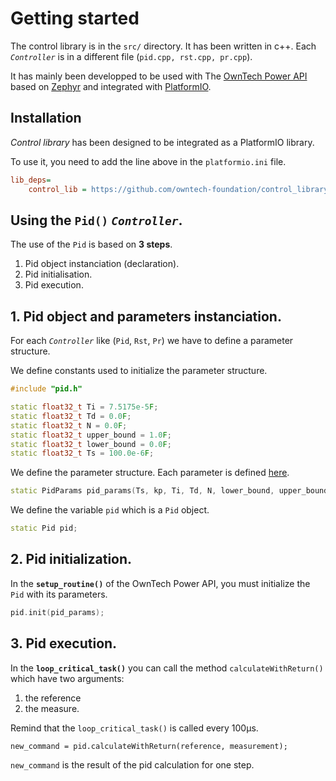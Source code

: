# Getting started

The control library is in the `src/` directory.
It has been written in c++. 
Each _`Controller`_ is in a different file (`pid.cpp, rst.cpp, pr.cpp`).

It has mainly been developped to be used with 
The [OwnTech Power API](https://github.com/owntech-foundation/Core) based on [Zephyr](https://www.zephyrproject.org/)
and integrated with [PlatformIO](https://platformio.org/).

## Installation

_Control library_ has been designed to be integrated as a PlatformIO library.

To use it, you need to add the line above in the `platformio.ini` file.

```ini
lib_deps=
    control_lib = https://github.com/owntech-foundation/control_library.git
```

## Using the `Pid()` _`Controller`_.

The use of the `Pid` is based on **3 steps**.

1. Pid object instanciation (declaration).
2. Pid initialisation.
3. Pid execution.

## 1. Pid object and parameters instanciation.

For each _`Controller`_ like (`Pid`, `Rst`, `Pr`) we have to define a parameter structure.

We define constants used to initialize the parameter structure.
```c++
#include "pid.h"

static float32_t Ti = 7.5175e-5F;
static float32_t Td = 0.0F;
static float32_t N = 0.0F;
static float32_t upper_bound = 1.0F;
static float32_t lower_bound = 0.0F;
static float32_t Ts = 100.0e-6F;
```

We define the parameter structure. Each parameter is defined [here](../../structPidParams).
```c++
static PidParams pid_params(Ts, kp, Ti, Td, N, lower_bound, upper_bound);
```


We define the variable `pid` which is a `Pid` object.
```c++
static Pid pid;
```

## 2. Pid initialization.
In the **`setup_routine()`** of the OwnTech Power API,
you must initialize the `Pid` with its parameters.

```c++
pid.init(pid_params);
```

## 3. Pid execution.
In the **`loop_critical_task()`** you can call the method `calculateWithReturn()`
which have two arguments: 

1. the reference
2. the measure.

Remind that the `loop_critical_task()` is called every 100µs.

```
new_command = pid.calculateWithReturn(reference, measurement);
```

`new_command` is the result of the pid calculation for one step.

